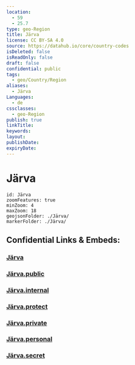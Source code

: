 ```yaml
---
location:
  - 59
  - 25.7
type: geo-Region
title: Järva
license: CC BY-SA 4.0
source: https://datahub.io/core/country-codes
isDeleted: false
isReadOnly: false
draft: false
confidential: public
tags:
  - geo/Country/Region
aliases:
  - Järva
Languages:
  - de
cssclasses:
  - geo-Region
publish: true
linkTitle:
keywords:
layout:
publishDate:
expiryDate:
---
```


# Järva

```leaflet
id: Järva
zoomFeatures: true 
minZoom: 4 
maxZoom: 18
geojsonFolder: ./Järva/
markerFolder: ./Järva/
```


## Confidential Links & Embeds: 

### [Järva](/_Standards/Earth/Continent/Europe/Europe~North/Estonia/Counties~Estonia/Järva.md) 

### [Järva.public](/_public/Earth/Continent/Europe/Europe~North/Estonia/Counties~Estonia/Järva.public.md) 

### [Järva.internal](/_internal/Earth/Continent/Europe/Europe~North/Estonia/Counties~Estonia/Järva.internal.md) 

### [Järva.protect](/_protect/Earth/Continent/Europe/Europe~North/Estonia/Counties~Estonia/Järva.protect.md) 

### [Järva.private](/_private/Earth/Continent/Europe/Europe~North/Estonia/Counties~Estonia/Järva.private.md) 

### [Järva.personal](/_personal/Earth/Continent/Europe/Europe~North/Estonia/Counties~Estonia/Järva.personal.md) 

### [Järva.secret](/_secret/Earth/Continent/Europe/Europe~North/Estonia/Counties~Estonia/Järva.secret.md)

